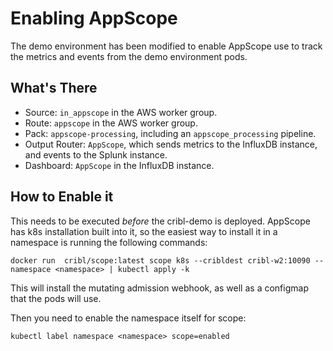 # Enabling AppScope

The demo environment has been modified to enable AppScope use to track the metrics and events from the demo environment pods. 

## What's There

* Source: `in_appscope` in the AWS worker group.
* Route: `appscope` in the AWS worker group.
* Pack: `appscope-processing`, including an `appscope_processing` pipeline.
* Output Router: `AppScope`, which sends metrics to the InfluxDB instance, and events to the Splunk instance.
* Dashboard: `AppScope` in the InfluxDB instance.

## How to Enable it

This needs to be executed *before* the cribl-demo is deployed. AppScope has k8s installation built into it, so the easiest way to install it in a namespace is running the following commands:
```
docker run  cribl/scope:latest scope k8s --cribldest cribl-w2:10090 --namespace <namespace> | kubectl apply -k
```
This will install the mutating admission webhook, as well as a configmap that the pods will use.

Then you need to enable the namespace itself for scope:
```
kubectl label namespace <namespace> scope=enabled
```